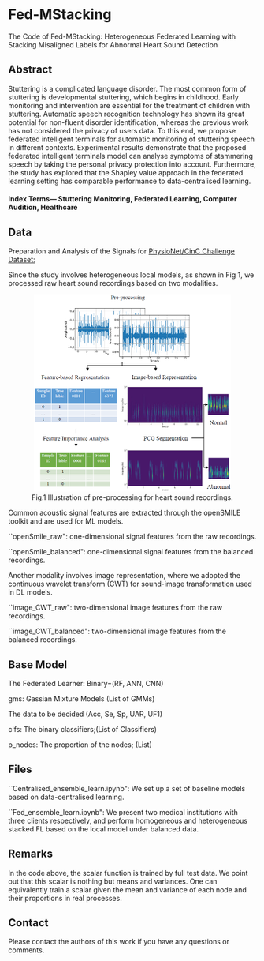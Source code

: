 # Fed-MStacking
The Code of Fed-MStacking: Heterogeneous Federated Learning with Stacking Misaligned Labels for Abnormal Heart Sound  Detection

## Abstract
Stuttering is a complicated language disorder. The most common  form of stuttering is developmental stuttering, which begins  in childhood. Early monitoring and intervention are essential  for the treatment of children with stuttering. Automatic  speech recognition technology has shown its great potential  for non-fluent disorder identification, whereas the previous  work has not considered the privacy of users  data. To  this end, we propose federated intelligent terminals for automatic  monitoring of stuttering speech in different contexts.  Experimental results demonstrate that the proposed federated  intelligent terminals model can analyse symptoms of stammering  speech by taking the personal privacy protection into  account. Furthermore, the study has explored that the Shapley  value approach in the federated learning setting has comparable  performance to data-centralised learning.

#### Index Terms— Stuttering Monitoring, Federated Learning, Computer Audition, Healthcare

## Data
Preparation and Analysis of the Signals for [PhysioNet/CinC Challenge Dataset:](https://physionet.org/content/challenge-2016/1.0.0/)

Since the study involves heterogeneous local models, as shown in Fig 1, we processed raw heart sound recordings based on two modalities. 

<div align="center">
<img src="/results/data.jpg" width="400" height="400">
</div>
<div align="center">Fig.1 Illustration of pre-processing for heart sound recordings.</div>

Common acoustic signal features are extracted through the openSMILE toolkit and are used for ML models.
   
``openSmile_raw": one-dimensional signal features from the raw recordings.

``openSmile_balanced": one-dimensional signal features from the balanced recordings.

Another modality involves image representation, where we adopted the continuous wavelet transform (CWT) for sound-image transformation used in DL models.
   
``image_CWT_raw": two-dimensional image features from the raw recordings.

``image_CWT_balanced": two-dimensional image features from the balanced recordings.

## Base Model

The Federated Learner: Binary=(RF, ANN, CNN)

gms: Gassian Mixture Models (List of GMMs)

The data to be decided (Acc, Se, Sp, UAR, UF1)

clfs: The binary classifiers;(List of Classifiers)

p_nodes: The proportion of the nodes; (List)


## Files

``Centralised_ensemble_learn.ipynb": We set up a set of baseline models based on data-centralised learning.

``Fed_ensemble_learn.ipynb": We present two medical institutions with three clients respectively, and perform homogeneous and heterogeneous stacked FL based on the local model under balanced data. 

## Remarks

In the code above, the scalar function is trained by full test data. We point out that this scalar is nothing but means and variances. One can equivalently train a scalar given the mean and variance of each node and their proportions in real processes.

## Contact

Please contact the authors of this work if you have any questions or comments.
